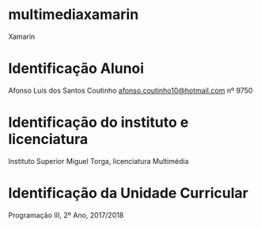 # multimediaxamarin
Xamarin

# Identificação Alunoi
Afonso Luís dos Santos Coutinho
afonso.coutinho10@hotmail.com
nº 9750

# Identificação do instituto e licenciatura
Instituto Superior Miguel Torga, licenciatura Multimédia

# Identificação da Unidade Curricular
Programação III, 2º Ano, 2017/2018
